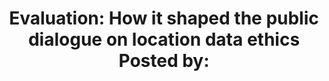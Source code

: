 ---
airtable_createdTime: '2022-05-18T09:02:58.000Z'
airtable_id: recqQtgDEkaqMSjvv
table: sources
title: 'Evaluation: How it shaped the public dialogue on location data ethics Posted
  by:'
link: https://geospatialcommission.blog.gov.uk/2022/01/21/evaluation-how-it-shaped-the-public-dialogue-on-location-data-ethics/
---